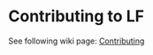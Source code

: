 # Contributing to LF

See following wiki page: [Contributing](https://github.com/icyphy/lingua-franca/wiki/Contributing)
